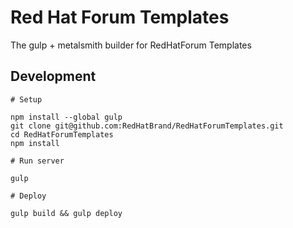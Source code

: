 # Red Hat Forum Templates

The gulp + metalsmith builder for RedHatForum Templates


## Development

    # Setup

    npm install --global gulp
    git clone git@github.com:RedHatBrand/RedHatForumTemplates.git
    cd RedHatForumTemplates 
    npm install

    # Run server

    gulp

    # Deploy

    gulp build && gulp deploy
